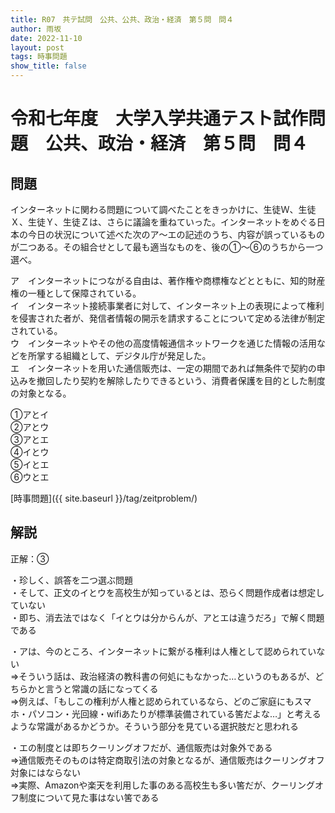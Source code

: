 ```yaml
---
title: R07　共テ試問　公共、公共、政治・経済　第５問　問４
author: 雨坂
date: 2022-11-10
layout: post
tags: 時事問題
show_title: false
---
```

  
# 令和七年度　大学入学共通テスト試作問題　公共、政治・経済　第５問　問４  

## 問題  
インターネットに関わる問題について調べたことをきっかけに、生徒Ｗ、生徒Ｘ、生徒Ｙ、生徒Ｚは、さらに議論を重ねていった。インターネットをめぐる日本の今日の状況について述べた次のア～エの記述のうち、内容が誤っているものが二つある。その組合せとして最も適当なものを、後の①～⑥のうちから一つ選べ。  
  
ア　インターネットにつながる自由は、著作権や商標権などとともに、知的財産権の一種として保障されている。  
イ　インターネット接続事業者に対して、インターネット上の表現によって権利を侵害された者が、発信者情報の開示を請求することについて定める法律が制定されている。  
ウ　インターネットやその他の高度情報通信ネットワークを通じた情報の活用などを所掌する組織として、デジタル庁が発足した。  
エ　インターネットを用いた通信販売は、一定の期間であれば無条件で契約の申込みを撤回したり契約を解除したりできるという、消費者保護を目的とした制度の対象となる。  
  
①アとイ  
②アとウ  
③アとエ  
④イとウ  
⑤イとエ  
⑥ウとエ  
  
[時事問題]({{ site.baseurl }}/tag/zeitproblem/)  
  
## 解説  
正解：③  
  
・珍しく、誤答を二つ選ぶ問題  
・そして、正文のイとウを高校生が知っているとは、恐らく問題作成者は想定していない  
・即ち、消去法ではなく「イとウは分からんが、アとエは違うだろ」で解く問題である  
  
・アは、今のところ、インターネットに繋がる権利は人権として認められていない  
⇒そういう話は、政治経済の教科書の何処にもなかった…というのもあるが、どちらかと言うと常識の話になってくる  
⇒例えば、「もしこの権利が人権と認められているなら、どのご家庭にもスマホ・パソコン・光回線・wifiあたりが標準装備されている筈だよな…」と考えるような常識があるかどうか。そういう部分を見ている選択肢だと思われる  
  
・エの制度とは即ちクーリングオフだが、通信販売は対象外である  
⇒通信販売そのものは特定商取引法の対象となるが、通信販売はクーリングオフ対象にはならない  
⇒実際、Amazonや楽天を利用した事のある高校生も多い筈だが、クーリングオフ制度について見た事はない筈である  
